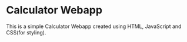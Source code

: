 Calculator Webapp
=================

This is a simple Calculator Webapp created using HTML, JavaScript and CSS(for styling).